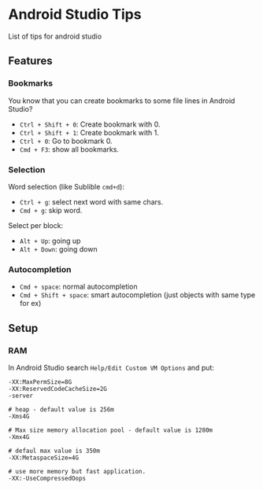 # Android Studio Tips

List of tips for android studio

## Features
### Bookmarks
You know that you can create bookmarks to some file lines in Android Studio?

- `Ctrl + Shift + 0`: Create bookmark with 0.
- `Ctrl + Shift + 1`: Create bookmark with 1.
- `Ctrl + 0`: Go to bookmark 0.
- `Cmd + F3`: show all bookmarks.

### Selection

Word selection (like Sublible `cmd+d`):
- `Ctrl + g`: select next word with same chars.
- `Cmd + g`: skip word.

Select per block:
- `Alt + Up`: going up
- `Alt + Down`: going down

### Autocompletion
- `Cmd + space`: normal autocompletion
- `Cmd + Shift + space`: smart autocompletion (just objects with same type for ex)

## Setup 

### RAM

In Android Studio search `Help/Edit Custom VM Options` and put:

```
-XX:MaxPermSize=8G
-XX:ReservedCodeCacheSize=2G
-server

# heap - default value is 256m
-Xms4G

# Max size memory allocation pool - default value is 1280m
-Xmx4G

# defaul max value is 350m 
-XX:MetaspaceSize=4G

# use more memory but fast application.
-XX:-UseCompressedOops
```
